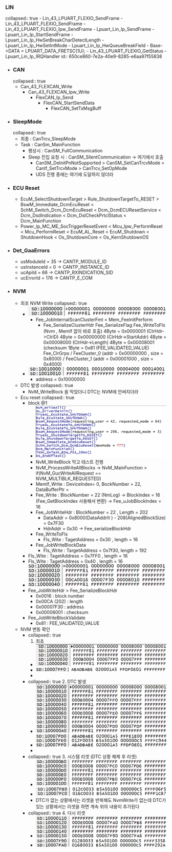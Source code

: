 ### LIN
collapsed:: true
	- Lin_43_LPUART_FLEXIO_SendFrame
		- Lin_43_LPUART_FLEXIO_SendFrame
			- Lin_43_LPUART_FLEXIO_Ipw_SendFrame
				- Lpuart_Lin_Ip_SendFrame
					- Lpuart_Lin_Ip_StartSendFrame
						- Lpuart_Lin_Ip_HwSetBreakCharDetectLength
						- Lpuart_Lin_Ip_HwSetIntMode
						- Lpuart_Lin_Ip_HwQueueBreakField
							- Base->DATA = LPUART_DATA_FRETSC(1U);
	- Lin_43_LPUART_FLEXIO_GetStatus
	- Lpuart_Lin_Ip_IRQHandler
	  id:: 650ce860-7e2a-40e9-8285-e6aa97f55838
- ### CAN
  collapsed:: true
	- Can_43_FLEXCAN_Write
		- Can_43_FLEXCAN_Ipw_Write
			- FlexCAN_Ip_Send
				- FlexCAN_StartSendData
					- FlexCAN_SetTxMsgBuff
- ### SleepMode
  collapsed:: true
	- 최종 : CanTrcv_SleepMode
	- Task : CanSm_MainFunction
		- 평상시 : CanSM_FullCommunication
		- Sleep 진입 요청 시 : CanSM_SilentCommunication  -> 여기에서 호출
			- CanSM_DeInitPnNotSupported > CanSM_SetCanTrcvMode > CanIf_SetTrcvMode > CanTrcv_SetOpMode
			- UDS 진행 중에는 여기에 도달하지 않더라
- ### ECU Reset
	- EcuM_SelectShutdownTarget > Rule_ShutdownTargetTo_RESET > BswM_Immediate_DcmEcuReset < SchM_Switch_Dcm_DcmEcuReset < Dcm_DcmECUResetService < Dcm_DsdIndication < Dcm_DslCheckPrtclStatus < Dcm_MainFunction
	- Power_Ip_MC_ME_SocTriggerResetEvent < Mcu_Ipw_PerformReset < Mcu_PerformReset < EcuM_AL_Reset < EcuM_Shutdown < ShutdownHook < Os_ShutdownCore < Os_KernShutdownOS
- ### Det_GaaErrors
	- usModuleId = 35 -> CANTP_MODULE_ID
	- usInstanceId = 0 -> CANTP_INSTANCE_ID
	- ucApiId = 66 -> CANTP_RXINDICATION_SID
	- ucErrorId = 176 -> CANTP_E_COM
- ###  NVM
	- 최초 NVM Write
	  collapsed:: true
		- ![image.png](../assets/image_1716360479184_0.png)
			- Fee_JobInternalScanClusterFmt < Mem_FeeInitPerform
				- Fee_SerializeClusterHdr
				  Fee_SerializeFlag
				  Fee_WriteToFls  (Nvm , MemIf 없이 바로 호출)
				  4Byte  = 0x0000001 (ClrHdr->ClrID)
				  4Byte = 0x00000000 (ClrHdr->StartAddr)
				  4Byte = 0x00008000 (ClrHdr->Length)
				  4Byte = 0x00008001 (checksum
				  1Byte = 0x81 (FEE_VALIDATED_VALUE)
				  Fee_ClrGrps / FeeCluster_0 (addr = 0x00000000 , size = 0x8000) / FeeCluster_1 (addr = 0x00001000 , size = 0x4000)
		- ![image.png](../assets/image_1716362677474_0.png)
			- address = 0x10000000
	- DTC 발생
	  collapsed:: true
		- NvM_WriteBlock 을 막았더니 DTC는 NVM에 안써지더라
	- Ecu reset
	  collapsed:: true
		- block @1
			- ![image.png](../assets/image_1716367846709_0.png)
			- NvM_WriteBlock 막고 테스트 진행
			- NvM_ProcessWriteAllBlocks  -> NvM_MainFunction >  if(NvM_GucWriteAllRequest == NVM_MULTIBLK_REQUESTED)
			- MemIf_Write : DeviceIndex= 0, BockNumber = 22, DataBufferPtr =
			- Fee_Write : BlockNumber = 22 (NmLog) -> BlockIndex = 16 (Fee_GetBlockIndex 사용해서 변환) -> Fee_uJobBlockIndex = 16
			- Fee_JobWriteHdr : BlockNumber = 22 , Length = 202
				- DataAddr = 0x8000(DataAddrIt ) - 208(AlignedBlockSize) = 0x7F30
				- HdrAddr = 0x30 -> Fee_serializeBlockHdr
			- Fee_WriteToFls
				- Fls_Wite : TagetAddress = 0x30 , length = 16
			- Fee_JobWriteBlockData
				- Fls_Write : TargetAddress = 0x7f30, length = 192
		- Fls_Wite : TagetAddress = 0x7FF0 , length = 16
		- Fls_Wite : TagetAddress = 0x40 , length = 16
		- ![image.png](../assets/image_1716366835371_0.png)
		- Fee_JobWriteHdr > Fee_SerializeBlockHdr
			- 0x0016 : block number
			- 0x00CA (202) : length
			- 0x00007F30 : address
			- 0x00008001 : checksum
		- Fee_JobWriteBlockValidate
			- 0x81 : FEE_VALIDATED_VALUE
	- NVM 변동 확인
		- collapsed:: true
		  1. 최초
			- ![image.png](../assets/image_1716418622123_0.png)
			- ![image.png](../assets/image_1716418646754_0.png)
			-
		- collapsed:: true
		  2. DTC 발생
			- ![image.png](../assets/image_1716418688260_0.png)
			- ![image.png](../assets/image_1716418700946_0.png)
			-
		- collapsed:: true
		  3. 시스템 리셋 (DTC 상황 해제 후 리셋)
			- ![image.png](../assets/image_1716418859461_0.png)
			- ![image.png](../assets/image_1716418887686_0.png)
			- DTC가 없는 상황에서는 리셋을 반복해도 NvmWrite가 없는데
			  DTC가 있는 상황에서는 리셋을 하면 계속 위의 내용이 추가된다
		- collapsed:: true
		  4. 다시 리셋
			- ![image.png](../assets/image_1716418938530_0.png)
			- ![image.png](../assets/image_1716418958249_0.png)